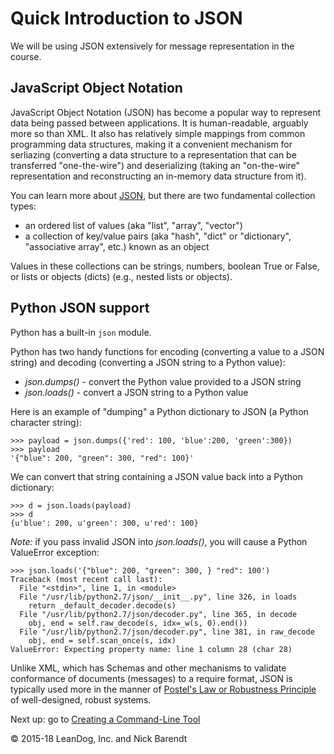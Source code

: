 # Quick Introduction to JSON
We will be using JSON extensively for message representation in the course.

## JavaScript Object Notation
JavaScript Object Notation (JSON) has become a popular way to represent data being passed between applications.  It is human-readable, arguably more so than XML.  It also has relatively simple mappings from common programming data structures, making it a convenient mechanism for serliazing (converting a data structure to a representation that can be transferred "one-the-wire") and deserializing (taking an "on-the-wire" representation and reconstructing an in-memory data structure from it).

You can learn more about [JSON](http://json.org/), but there are two fundamental collection types:

* an ordered list of values (aka "list", "array", "vector")
* a collection of key/value pairs (aka "hash", "dict" or "dictionary", "associative array", etc.) known as an object

Values in these collections can be strings, numbers, boolean True or False, or lists or objects (dicts) (e.g., nested lists or objects).

## Python JSON support
Python has a built-in ```json``` module.

Python has two handy functions for encoding (converting a value to a JSON string) and decoding (converting a JSON string to a Python value):

* _json.dumps()_ - convert the Python value provided to a JSON string
* _json.loads()_ - convert a JSON string to a Python value

Here is an example of "dumping" a Python dictionary to JSON (a Python character string):

```
>>> payload = json.dumps({'red': 100, 'blue':200, 'green':300})
>>> payload
'{"blue": 200, "green": 300, "red": 100}'
```

We can convert that string containing a JSON value back into a Python dictionary:

```
>>> d = json.loads(payload)
>>> d
{u'blue': 200, u'green': 300, u'red': 100}
```

*Note:* if you pass invalid JSON into _json.loads()_, you will cause a Python ValueError exception:

```
>>> json.loads('{"blue": 200, "green": 300, } "red": 100')
Traceback (most recent call last):
  File "<stdin>", line 1, in <module>
  File "/usr/lib/python2.7/json/__init__.py", line 326, in loads
    return _default_decoder.decode(s)
  File "/usr/lib/python2.7/json/decoder.py", line 365, in decode
    obj, end = self.raw_decode(s, idx=_w(s, 0).end())
  File "/usr/lib/python2.7/json/decoder.py", line 381, in raw_decode
    obj, end = self.scan_once(s, idx)
ValueError: Expecting property name: line 1 column 28 (char 28)
```

Unlike XML, which has Schemas and other mechanisms to validate conformance of documents (messages) to a require format, JSON is typically used more in the manner of [Postel's Law or Robustness Principle](https://en.wikipedia.org/wiki/Robustness_principle) of well-designed, robust systems.

Next up: go to [Creating a Command-Line Tool](../03.5_Create_CommandLine_Tool/README.md)

&copy; 2015-18 LeanDog, Inc. and Nick Barendt
